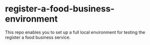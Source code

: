 # register-a-food-business-environment
This repo enables you to set up a full local environment for testing the register a food business service.
